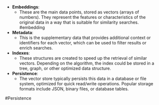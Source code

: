 - **Embeddings**:
    - These are the main data points, stored as vectors (arrays of numbers). They represent the features or characteristics of the original data in a way that is suitable for similarity searches. #embedding 
- **Metadata**:
    - This is the supplementary data that provides additional context or identifiers for each vector, which can be used to filter results or enrich searches.
- **Indexes**:
    - These structures are created to speed up the retrieval of similar vectors. Depending on the algorithm, the index could be stored in a tree, graph, or other optimized data structure.
- **Persistence**:
    - The vector store typically persists this data in a database or file system, optimized for quick read/write operations. Popular storage formats include JSON, binary files, or database tables.

#Persistence